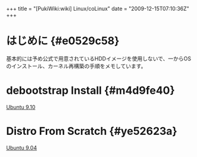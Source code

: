 +++
title = "[PukiWiki:wiki] Linux/coLinux"
date = "2009-12-15T07:10:36Z"
+++


# はじめに  {#e0529c58}
基本的には予め公式で用意されているHDDイメージを使用しないで、一からOSのインストール、カーネル再構築の手順をメモしています。

# debootstrap Install  {#m4d9fe40}
[Ubuntu 9.10](/archive/wiki/Linux/coLinux/Ubuntu_9.10/ "Ubuntu 9.10")

# Distro From Scratch  {#ye52623a}
[Ubuntu 9.04](/archive/wiki/Linux/coLinux/Ubuntu_9.04/ "Ubuntu 9.04")
